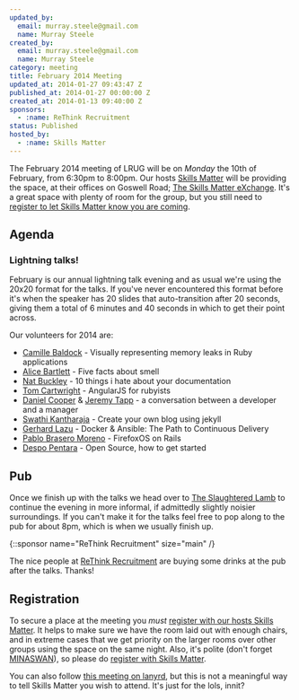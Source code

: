 ```yaml
---
updated_by:
  email: murray.steele@gmail.com
  name: Murray Steele
created_by:
  email: murray.steele@gmail.com
  name: Murray Steele
category: meeting
title: February 2014 Meeting
updated_at: 2014-01-27 09:43:47 Z
published_at: 2014-01-27 00:00:00 Z
created_at: 2014-01-13 09:40:00 Z
sponsors:
  - :name: ReThink Recruitment
status: Published
hosted_by:
  - :name: Skills Matter
---
```


The February 2014 meeting of LRUG will be on *Monday* the 10th of February, from 6:30pm to 8:00pm.  Our hosts [Skills Matter](http://skillsmatter.com/) will be providing the space, at their offices on Goswell Road; [The Skills Matter eXchange](http://skillsmatter.com/location-details/design-architecture/484/96).  It's a great space with plenty of room for the group, but you still need to <a href="#feb14registration">register to let Skills Matter know you are coming</a>.

Agenda
------

### Lightning talks!

February is our annual lightning talk evening and as usual we're using the 20x20 format for the talks.  If you've never encountered this format before it's when the speaker has 20 slides that auto-transition after 20 seconds, giving them a total of 6 minutes and 40 seconds in which to get their point across.

Our volunteers for 2014 are:

* [Camille Baldock](http://camillebaldock.co.uk/) - Visually representing memory leaks in Ruby applications
* [Alice Bartlett](http://alicebartlett.co.uk/) - Five facts about smell
* [Nat Buckley](http://ntlk.net/) - 10 things i hate about your documentation
* [Tom Cartwright](http://www.tomcartwright.net/) - AngularJS for rubyists
* [Daniel Cooper](https://twitter.com/daniel_cooper) & [Jeremy Tapp](https://twitter.com/JeremyTapp) - a conversation between a developer and a manager
* [Swathi Kantharaja](http://www.swathik.com/) - Create your own blog using jekyll
* [Gerhard Lazu](http://gerhardlazu.com/) - Docker & Ansible: The Path to Continuous Delivery
* [Pablo Brasero Moreno](http://www.pablobm.com/) - FirefoxOS on Rails
* [Despo Pentara](https://twitter.com/despo) - Open Source, how to get started

Pub
---

Once we finish up with the talks we head over to [The Slaughtered Lamb](http://www.theslaughteredlambpub.com/) to continue the evening in more informal, if admittedly slightly noisier surroundings.  If you can't make it for the talks feel free to pop along to the pub for about 8pm, which is when we usually finish up.

{::sponsor name="ReThink Recruitment" size="main" /}

The nice people at [ReThink Recruitment](http://www.rethink-recruitment.com/) are buying some drinks at the pub after the talks.  Thanks!

Registration <a name="feb14registration">&nbsp;</a>
---------------------------------------------------

To secure a place at the meeting you *must* [register with our hosts Skills Matter](https://skillsmatter.com/meetups/6190-london-ruby-lightning-talks).  It helps to make sure we have the room laid out with enough chairs, and in extreme cases that we get priority on the larger rooms over other groups using the space on the same night.  Also, it's polite (don't forget [MINASWAN](http://oreilly.com/ruby/excerpts/ruby-learning-rails/ruby-glossary.html#I_indexterm_d1e32036)), so please do [register with Skills Matter](https://skillsmatter.com/meetups/6190-london-ruby-lightning-talks).

You can also follow [this meeting on lanyrd](http://lanyrd.com/2014/lrug-february/), but this is not a meaningful way to tell Skills Matter you wish to attend.  It's just for the lols, innit?
